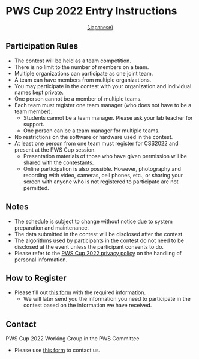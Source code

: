 # PWS Cup 2022 Entry Instructions

<div style="text-align: center;">
 <font size="2">
  <a href="./entry.html">[Japanese]</a>
 </font>
</div>

## Participation Rules

- The contest will be held as a team competition.
- There is no limit to the number of members on a team.
- Multiple organizations can participate as one joint team.
- A team can have members from multiple organizations.
- You may participate in the contest with your organization and individual names kept private.
- One person cannot be a member of multiple teams.
- Each team must register one team manager (who does not have to be a team member).
    - Students cannot be a team manager. Please ask your lab teacher for support.
    - One person can be a team manager for multiple teams.
- No restrictions on the software or hardware used in the contest.
- At least one person from one team must register for CSS2022 and present at the PWS Cup session.
    - Presentation materials of those who have given permission will be shared with the contestants.
    - Online participation is also possible. However, photography and recording with video, cameras, cell phones, etc., or sharing your screen with anyone who is not registered to participate are not permitted.

## Notes
- The schedule is subject to change without notice due to system preparation and maintenance.
- The data submitted in the contest will be disclosed after the contest.
- The algorithms used by participants in the contest do not need to be disclosed at the event unless the participant consents to do.
- Please refer to the [PWS Cup 2022 privacy policy](./privacy_policy_e.html) on the handling of personal information.

## How to Register
- Please fill out [this form](https://docs.google.com/forms/d/e/1FAIpQLScXPUfGYn_IglP7M20s2ZQDMCm1ZggZVUN_9QVgFuB3r7cbgA/viewform?usp=sf_link) with the required information.
    - We will later send you the information you need to participate in the contest based on the information we have received.

## Contact
PWS Cup 2022 Working Group in the PWS Committee

  - Please use [this form](https://docs.google.com/forms/d/e/1FAIpQLSfyTFysiL6LBl4xGSHPV3qdl9mYIL_s_0yMMRQ7Q02gVf43Wg/viewform) to contact us.
